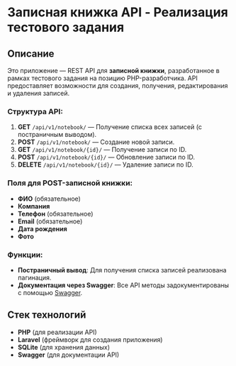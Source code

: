 # Записная книжка API - Реализация тестового задания

## Описание

Это приложение — REST API для **записной книжки**, разработанное в рамках тестового задания на позицию PHP-разработчика. API предоставляет возможности для создания, получения, редактирования и удаления записей.

### Структура API:

1. **GET** `/api/v1/notebook/` — Получение списка всех записей (с постраничным выводом).
2. **POST** `/api/v1/notebook/` — Создание новой записи.
3. **GET** `/api/v1/notebook/{id}/` — Получение записи по ID.
4. **POST** `/api/v1/notebook/{id}/` — Обновление записи по ID.
5. **DELETE** `/api/v1/notebook/{id}/` — Удаление записи по ID.

### Поля для POST-записной книжки:

- **ФИО** (обязательное)
- **Компания**
- **Телефон** (обязательное)
- **Email** (обязательное)
- **Дата рождения**
- **Фото**

### Функции:

- **Постраничный вывод**: Для получения списка записей реализована пагинация.
- **Документация через Swagger**: Все API методы задокументированы с помощью [Swagger](https://swagger.io/).

## Стек технологий

- **PHP** (для реализации API)
- **Laravel** (фреймворк для создания приложения)
- **SQLite** (для хранения данных)
- **Swagger** (для документации API)
